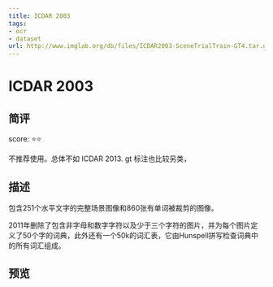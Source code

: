 ```yaml
---
title: ICDAR 2003
tags:
- ocr
- dataset
url: http://www.imglab.org/db/files/ICDAR2003-SceneTrialTrain-GT4.tar.gz
---
```


# ICDAR 2003

## 简评

score: ⭐️⭐️

不推荐使用。总体不如 ICDAR 2013. gt 标注也比较另类，

## 描述

包含251个水平文字的完整场景图像和860张有单词被裁剪的图像。

2011年删除了包含非字母和数字字符以及少于三个字符的图片，并为每个图片定义了50个字的词典，此外还有一个50k的词汇表，它由Hunspell拼写检查词典中的所有词汇组成。


## 预览
